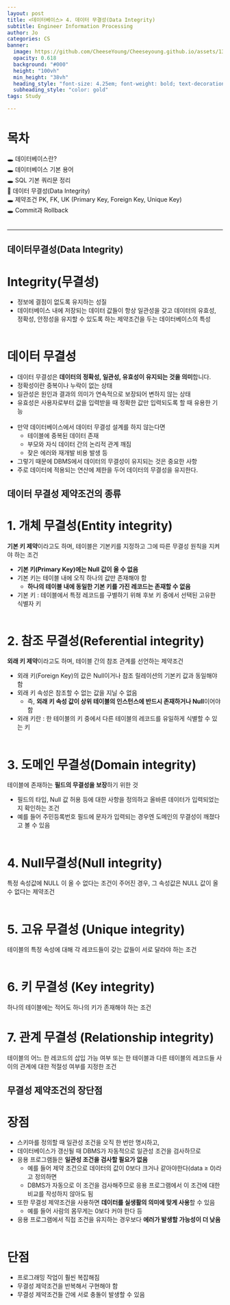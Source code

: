 ```yaml
---
layout: post
title: <데이터베이스> 4. 데이터 무결성(Data Integrity)
subtitle: Engineer Information Processing
author: Jo
categories: CS
banner:
  image: https://github.com/CheeseYoung/Cheeseyoung.github.io/assets/132384527/b911d2b5-0862-4e4b-86ed-12fecca980b3
  opacity: 0.618
  background: "#000"
  height: "100vh"
  min_height: "38vh"
  heading_style: "font-size: 4.25em; font-weight: bold; text-decoration: underline"
  subheading_style: "color: gold"
tags: Study

---
```


# 목차
🕳 데이터베이스란? <br>
🕳 데이터베이스 기본 용어 <br>
🕳 SQL 기본 쿼리문 정리 <br>
📌 데이터 무결성(Data Integrity) <br>
🕳 제약조건 PK, FK, UK (Primary Key, Foreign Key, Unique Key) <br>
🕳 Commit과 Rollback <br>
<br>
<hr>


## 데이터무결성(Data Integrity)
# Integrity(무결성)
- 정보에 결점이 없도록 유지하는 성질
- 데이터베이스 내에 저장되는 데이터 값들이 항상 일관성을 갖고 데이터의 유효성, 정확성, 안정성을 유지할 수 있도록 하는 제약조건을 두는 데이터베이스의 특성
<br><br>
# 데이터 무결성
- 데이터 무결성은 **데이터의 정확성, 일관성, 유효성이 유지되는 것을 의미**합니다.
- 정확성이란 중복이나 누락이 없는 상태
- 일관성은 원인과 결과의 의미가 연속적으로 보장되어 변하지 않는 상태
- 유효성은 사용자로부터 값을 입력받을 때 정확한 값만 입력되도록 할 때 유용한 기능
<br><br>
- 만약 데이터베이스에서 데이터 무결성 설계를 하지 않는다면
  - 테이블에 중복된 데이터 존재
  - 부모와 자식 데이터 간의 논리적 관계 깨짐
  - 잦은 에러와 재개발 비용 발생 등
- 그렇기 때문에 DBMS에서 데이터의 무결성이 유지되는 것은 중요한 사항
- 주로 데이터에 적용되는 연산에 제한을 두어 데이터의 무결성을 유지한다.

## 데이터 무결성 제약조건의 종류
# 1. 개체 무결성(Entity integrity)
**기본 키 제약**이라고도 하며, 테이블은 기본키를 지정하고 그에 따른 무결성 원칙을 지켜야 하는 조건
- **기본 키(Primary Key)에는 Null 값이 올 수 없음**
- 기본 키는 테이블 내에 오직 하나의 값만 존재해야 함
  - **하나의 테이블 내에 동일한 기본 키를 가진 레코드는 존재할 수 없음**
- 기본 키 : 테이블에서 특정 레코드를 구별하기 위해 후보 키 중에서 선택된 고유한 식별자 키
<br><br>
# 2. 참조 무결성(Referential integrity)
**외래 키 제약**이라고도 하며, 테이블 간의 참조 관계를 선언하는 제약조건
- 외래 키(Foreign Key)의 값은 Null이거나 참조 릴레이션의 기본키 값과 동일해야 함
- 외래 키 속성은 참조할 수 없는 값을 지닐 수 없음
  - 즉, **외래 키 속성 값이 상위 테이블의 인스턴스에 반드시 존재하거나 Null**이어야 함
- 외래 키란 : 한 테이블의 키 중에서 다른 테이블의 레코드를 유일하게 식별할 수 있는 키
<br><br>
# 3. 도메인 무결성(Domain integrity)
테이블에 존재하는 **필드의 무결성을 보장**하기 위한 것
- 필드의 타입, Null 값 허용 등에 대한 사항을 정의하고 올바른 데이터가 입력되었는지 확인하는 조건
- 예를 들어 주민등록번호 필드에 문자가 입력되는 경우엔 도메인의 무결성이 깨졌다고 볼 수 있음
<br><br>
# 4. Null무결성(Null integrity)
특정 속성값에 NULL 이 올 수 없다는 조건이 주어진 경우, 그 속성값은 NULL 값이 올 수 없다는 제약조건
<br><br>
# 5. 고유 무결성 (Unique integrity)
테이블의 특정 속성에 대해 각 레코드들이 갖는 값들이 서로 달라야 하는 조건
<br><br>
# 6. 키 무결성 (Key integrity)
하나의 테이블에는 적어도 하나의 키가 존재해야 하는 조건

# 7. 관계 무결성 (Relationship integrity)
테이블의 어느 한 레코드의 삽입 가능 여부 또는 한 테이블과 다른 테이블의 레코드들 사이의 관계에 대한 적절성 여부를 지정한 조건

## 무결성 제약조건의 장단점
# 장점
- 스키마를 정의할 때 일관성 조건을 오직 한 번만 명시하고,
- 데이터베이스가 갱신될 때 DBMS가 자동적으로 일관성 조건을 검사하므로
- 응용 프로그램들은 **일관성 조건을 검사할 필요가 없음**
  - 예를 들어 제약 조건으로 데이터의 값이 0보다 크거나 같아야한다(data ≥ 0)라고 정의하면
  - DBMS가 자동으로 이 조건을 검사해주므로 응용 프로그램에서 이 조건에 대한 비교를 작성하지 않아도 됨
- 또한 무결성 제약조건을 사용하면 **데이터를 실생활의 의미에 맞게 사용**할 수 있음
  - 예를 들어 사람의 몸무게는 0보다 커야 한다 등
- 응용 프로그램에서 직접 조건을 유지하는 경우보다 **에러가 발생할 가능성이 더 낮음**
<br><br>
# 단점
- 프로그래밍 작업이 훨씬 복잡해짐
- 무결성 제약조건을 반복해서 구현해야 함
- 무결성 제약조건들 간에 서로 충돌이 발생할 수 있음




